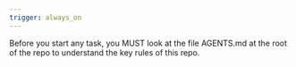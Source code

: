 ```yaml
---
trigger: always_on
---
```


Before you start any task, you MUST look at the file AGENTS.md at the root of the repo to understand the key rules of this repo.